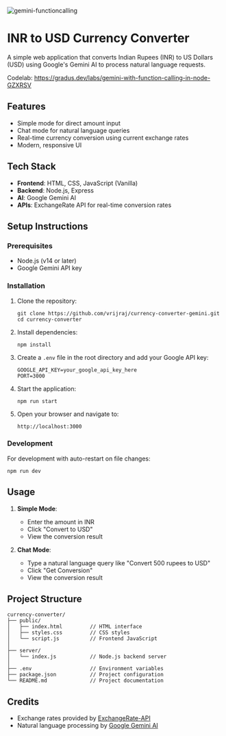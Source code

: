 
![gemini-functioncalling](https://github.com/user-attachments/assets/3a1e345b-4a8f-411e-968a-0229424c18e7)

# INR to USD Currency Converter

A simple web application that converts Indian Rupees (INR) to US Dollars (USD) using Google's Gemini AI to process natural language requests.

Codelab: https://gradus.dev/labs/gemini-with-function-calling-in-node-GZXRSV

## Features

- Simple mode for direct amount input
- Chat mode for natural language queries
- Real-time currency conversion using current exchange rates
- Modern, responsive UI

## Tech Stack

- **Frontend**: HTML, CSS, JavaScript (Vanilla)
- **Backend**: Node.js, Express
- **AI**: Google Gemini AI
- **APIs**: ExchangeRate API for real-time conversion rates

## Setup Instructions

### Prerequisites

- Node.js (v14 or later)
- Google Gemini API key

### Installation

1. Clone the repository:
   ```
   git clone https://github.com/vrijraj/currency-converter-gemini.git
   cd currency-converter
   ```

2. Install dependencies:
   ```
   npm install
   ```

3. Create a `.env` file in the root directory and add your Google API key:
   ```
   GOOGLE_API_KEY=your_google_api_key_here
   PORT=3000
   ```

4. Start the application:
   ```
   npm run start
   ```

5. Open your browser and navigate to:
   ```
   http://localhost:3000
   ```

### Development

For development with auto-restart on file changes:
```
npm run dev
```

## Usage

1. **Simple Mode**:
   - Enter the amount in INR
   - Click "Convert to USD"
   - View the conversion result

2. **Chat Mode**:
   - Type a natural language query like "Convert 500 rupees to USD"
   - Click "Get Conversion"
   - View the conversion result

## Project Structure

```
currency-converter/
├── public/
│   ├── index.html         // HTML interface
│   ├── styles.css         // CSS styles
│   └── script.js          // Frontend JavaScript
│
├── server/
│   └── index.js           // Node.js backend server
│
├── .env                   // Environment variables
├── package.json           // Project configuration
└── README.md              // Project documentation
```

## Credits

- Exchange rates provided by [ExchangeRate-API](https://www.exchangerate-api.com/)
- Natural language processing by [Google Gemini AI](https://ai.google.dev/)
